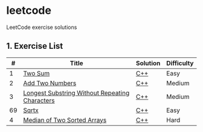 # leetcode
LeetCode exercise solutions

## 1. Exercise List
| # | Title | Solution | Difficulty |
|---| ----- | -------- | ---------- |
|1|[Two Sum](https://leetcode.com/problems/two-sum/) | [C++](./TwoSum/MapTwoSum.cpp) |Easy|
|2|[Add Two Numbers](https://leetcode.com/problems/add-two-numbers/) | [C++](./AddTwoNumbers/AddTwoNumbers.cpp) |Medium|
|3|[Longest Substring Without Repeating Characters](https://leetcode.com/problems/longest-substring-without-repeating-characters/) | [C++](./LongestUniqueSubstring/LongestUniqueSubstring.cpp) |Medium|
|69|[Sqrtx](https://leetcode.com/problems/sqrtx/) | [C++](./Sqrt/Sqrt.cpp) |Easy|
|4|[Median of Two Sorted Arrays](https://leetcode.com/problems/median-of-two-sorted-arrays/) | [C++](./MedianOfTwoSortedArray/MedianOfTwoSortedArrays.cpp) |Hard|

